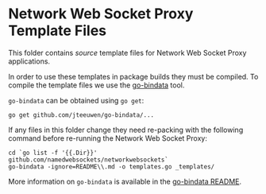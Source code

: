 Network Web Socket Proxy Template Files
===

This folder contains _source_ template files for Network Web Socket Proxy applications.

In order to use these templates in package builds they must be compiled. To compile the template files we use the [go-bindata](https://github.com/jteeuwen/go-bindata) tool.

`go-bindata` can be obtained using `go get`:

    go get github.com/jteeuwen/go-bindata/...

If any files in this folder change they need re-packing with the following command before re-running the Network Web Socket Proxy:

    cd `go list -f '{{.Dir}}' github.com/namedwebsockets/networkwebsockets`
    go-bindata -ignore=README\\.md -o templates.go _templates/

More information on `go-bindata` is available in the [go-bindata README](https://github.com/jteeuwen/go-bindata/blob/master/README.md).